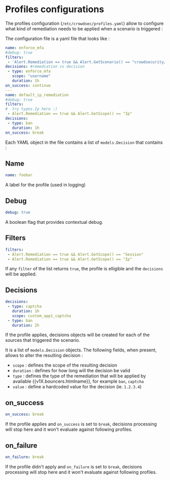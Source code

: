 # Profiles configurations

The profiles configuration (`/etc/crowdsec/profiles.yaml`) allow to configure what kind of remediation needs to be applied when a scenario is triggered :

The configuration file is a yaml file that looks like :

```yaml
name: enforce_mfa
#debug: true
filters:
 - 'Alert.Remediation == true && Alert.GetScenario() == "crowdsecurity/ssh-enforce-mfa" && Alert.GetScope() == "username"'
decisions: #remediation vs decision
 - type: enforce_mfa
   scope: "username"
   duration: 1h
on_success: continue
---
name: default_ip_remediation
#debug: true
filters:
#  try types.Ip here :)
 - Alert.Remediation == true && Alert.GetScope() == "Ip"
decisions:
 - type: ban
   duration: 1h
on_success: break
```

Each YAML object in the file contains a list of `models.Decision` that contains :

## Name

```yaml
name: foobar
```

A label for the profile (used in logging)

## Debug

```yaml
debug: true
```

A boolean flag that provides contextual debug.

## Filters

```yaml
filters:
 - Alert.Remediation == true && Alert.GetScope() == "Session"
 - Alert.Remediation == true && Alert.GetScope() == "Ip"
```

If any `filter` of the list returns `true`, the profile is elligible and the `decisions` will be applied.

## Decisions

```yaml
decisions:
 - type: captcha
   duration: 1h
   scope: custom_app1_captcha
 - type: ban
   duration: 2h
```

If the profile applies, decisions objects will be created for each of the sources that triggered the scenario.

It is a list of `models.Decision` objects. The following fields, when present, allows to alter the resulting decision :

 - `scope` : defines the scope of the resulting decision
 - `duration` : defines for how long will the decision be valid
 - `type` : defines the type of the remediation that will be applied by available {{v1X.bouncers.htmlname}}, for example `ban`, `captcha`
 - `value` : define a hardcoded value for the decision (ie. `1.2.3.4`)

## on_success

```yaml
on_success: break
```

If the profile applies and `on_success` is set to `break`, decisions processing will stop here and it won't evaluate against following profiles.

## on_failure

```yaml
on_failure: break
```

If the profile didn't apply and `on_failure` is set to `break`, decisions processing will stop here and it won't evaluate against following profiles.


